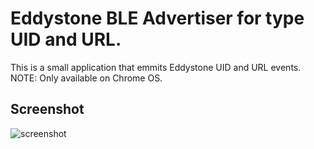 # Eddystone BLE Advertiser for type UID and URL.

This is a small application that emmits Eddystone UID and URL events.
NOTE: Only available on Chrome OS.

## Screenshot
![screenshot](/samples/hello-world/assets/screenshot_1280_800.png)
